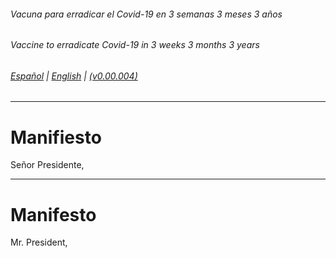 ###### *Vacuna para erradicar el Covid-19 en 3 semanas 3 meses 3 años*  
###### *Vaccine to erradicate Covid-19 in 3 weeks 3 months 3 years*
###### [Español](#manifiesto) | [English](#manifesto) | [(v0.00.004)](https://github.com/vac333/vac333.github.io/commits/main/docs/README.md)

---- ----

# Manifiesto

Señor Presidente,

---- ----

# Manifesto

Mr. President,

